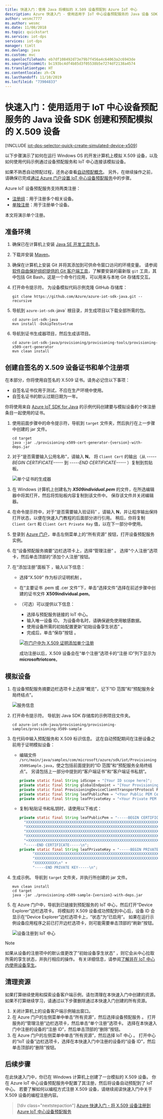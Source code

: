 ```yaml
---
title: 快速入门：使用 Java 将模拟的 X.509 设备预配到 Azure IoT 中心
description: Azure 快速入门 - 使用适用于 IoT 中心设备预配服务的 Java 设备 SDK 创建和预配模拟的 X.509 设备。本快速入门使用单个注册。
author: wesmc7777
ms.author: wesmc
ms.date: 11/08/2018
ms.topic: quickstart
ms.service: iot-dps
services: iot-dps
manager: timlt
ms.devlang: java
ms.custom: mvc
ms.openlocfilehash: eb7df108492d73e79b7f456a4c64063a2c6943de
ms.sourcegitcommit: bc193bc4df4b85d3f05538b5e7274df2138a4574
ms.translationtype: HT
ms.contentlocale: zh-CN
ms.lasthandoff: 11/10/2019
ms.locfileid: "73904833"
---
```

# <a name="quickstart-create-and-provision-a-simulated-x509-device-using-java-device-sdk-for-iot-hub-device-provisioning-service"></a>快速入门：使用适用于 IoT 中心设备预配服务的 Java 设备 SDK 创建和预配模拟的 X.509 设备
[!INCLUDE [iot-dps-selector-quick-create-simulated-device-x509](../../includes/iot-dps-selector-quick-create-simulated-device-x509.md)]

以下步骤演示了如何在运行 Windows OS 的开发计算机上模拟 X.509 设备，以及如何使用代码示例通过设备预配服务和 IoT 中心连接该模拟设备。 

如果不熟悉自动预配过程，还务必查看[自动预配概念](concepts-auto-provisioning.md)。 另外，在继续操作之前，请确保已完成[通过 Azure 门户设置 IoT 中心设备预配服务](./quick-setup-auto-provision.md)中的步骤。 

Azure IoT 设备预配服务支持两类注册：
- [注册组](concepts-service.md#enrollment-group)：用于注册多个相关设备。
- [单独注册](concepts-service.md#individual-enrollment)：用于注册单个设备。

本文将演示单个注册。

## <a name="prepare-the-environment"></a>准备环境 

1. 确保已在计算机上安装 [Java SE 开发工具包 8](https://aka.ms/azure-jdks)。

2. 下载并安装 [Maven](https://maven.apache.org/install.html)。

3. 确保在计算机上安装 Git 并将其添加到可供命令窗口访问的环境变量。 请参阅[软件自由保护组织提供的 Git 客户端工具](https://git-scm.com/download/)，了解要安装的最新版 `git` 工具，其中包括  Git Bash，这是一个命令行应用，可以用来与本地 Git 存储库交互。 

4. 打开命令提示符。 为设备模拟代码示例克隆 GitHub 存储库：
    
    ```cmd/sh
    git clone https://github.com/Azure/azure-iot-sdk-java.git --recursive
    ```
5. 导航到 `azure-iot-sdk-`java` 根目录，并生成项目以下载全部所需的包。
   
   ```cmd/sh
   cd azure-iot-sdk-java
   mvn install -DskipTests=true
   ```
6. 导航到证书生成器项目，然后生成该项目。 

    ```cmd/sh
    cd azure-iot-sdk-java/provisioning/provisioning-tools/provisioning-x509-cert-generator
    mvn clean install
    ```

## <a name="create-a-self-signed-x509-device-certificate-and-individual-enrollment-entry"></a>创建自签名的 X.509 设备证书和单个注册项

在本部分，你将使用自签名的 X.509 证书。请务必记住以下事项：

* 自签名证书仅用于测试，不应在生产环境中使用。
* 自签名证书的默认过期日期为一年。

你将使用来自 [Azure IoT SDK for Java](https://github.com/Azure/azure-iot-sdk-java.git) 的示例代码创建要与模拟设备的个体注册条目一起使用的证书。


1. 使用前面步骤中的命令提示符，导航到 `target` 文件夹，然后执行在上一步骤中创建的 jar 文件。

    ```cmd/sh
    cd target
    java -jar ./provisioning-x509-cert-generator-{version}-with-deps.jar
    ```

2. 对于“是否需要输入公用名称”，请输入 **N**。  将 `Client Cert` 的输出（从 *-----BEGIN CERTIFICATE-----* 到 *-----END CERTIFICATE-----* ）复制到剪贴板。

   ![单个证书的生成器](./media/java-quick-create-simulated-device-x509/individual.png)

3. 在 Windows 计算机上创建名为 **_X509individual.pem_** 的文件，在所选编辑器中将其打开，然后将剪贴板内容复制到该文件中。 保存该文件并关闭编辑器。

4. 在命令提示符中，对于“是否需要输入验证码”  ，请输入 **N**，并让程序输出保持打开状态，以便在快速入门教程的后面部分进行引用。 稍后，你将复制 `Client Cert` 和 `Client Cert Private Key` 值，以在下一部分中使用。

5. 登录到 [Azure 门户](https://portal.azure.com)，单击左侧菜单上的“所有资源”  按钮，打开设备预配服务实例。

6. 在“设备预配服务摘要”边栏选项卡上，选择“管理注册”  。 选择“个人注册”选项卡，然后单击顶部的“添加个人注册”按钮。   

7. 在“添加注册”面板下  ，输入以下信息：
   - 选择“X.509”  作为标识证明机制  。
   - 在“主要证书 .pem 或 .cer 文件”下，单击“选择文件”选择在前述步骤中创建的证书文件 **X509individual.pem**。    
   - （可选）可以提供以下信息：
     - 选择与预配服务链接的 IoT 中心。
     - 输入唯一设备 ID。 为设备命名时，请确保避免使用敏感数据。 
     - 使用设备所需的初始配置更新“初始设备孪生状态”  。
     - 完成后，单击“保存”按钮  。 

     [![在门户中为 X.509 证明添加单个注册](./media/quick-create-simulated-device-x509-csharp/device-enrollment.png)](./media/how-to-manage-enrollments/individual-enrollment.png#lightbox)

     成功注册以后，X.509 设备会在“单个注册”选项卡的“注册 ID”列下显示为 **microsoftriotcore**。   



## <a name="simulate-the-device"></a>模拟设备

1. 在设备预配服务摘要边栏选项卡上选择“概览”，记下“ID 范围”和“预配服务全局终结点”。   

    ![服务信息](./media/java-quick-create-simulated-device-x509/extract-dps-endpoints.png)

2. 打开命令提示符。 导航到 Java SDK 存储库的示例项目文件夹。

    ```cmd/sh
    cd azure-iot-sdk-java/provisioning/provisioning-samples/provisioning-X509-sample
    ```

3. 在代码中输入预配服务和 X.509 标识信息。 这在自动预配期间在注册设备之前用于证明模拟设备：

   - 编辑文件 `/src/main/java/samples/com/microsoft/azure/sdk/iot/ProvisioningX509Sample.java`，使之包括前面提到的“ID 范围”和“预配服务全局终结点”。   另请包括上一部分中提到的“客户端证书”和“客户端证书私钥”。  

      ```java
      private static final String idScope = "[Your ID scope here]";
      private static final String globalEndpoint = "[Your Provisioning Service Global Endpoint here]";
      private static final ProvisioningDeviceClientTransportProtocol PROVISIONING_DEVICE_CLIENT_TRANSPORT_PROTOCOL = ProvisioningDeviceClientTransportProtocol.HTTPS;
      private static final String leafPublicPem = "<Your Public PEM Certificate here>";
      private static final String leafPrivateKey = "<Your Private PEM Key here>";
      ```

   - 复制/粘贴证书和私钥时，请使用以下格式：
        
      ```java
      private static final String leafPublicPem = "-----BEGIN CERTIFICATE-----\n" +
        "XXXXXXXXXXXXXXXXXXXXXXXXXXXXXXXXXXXXXXXXXXXXXXXXXXXXXXXXXXXXXXXX\n" +
        "XXXXXXXXXXXXXXXXXXXXXXXXXXXXXXXXXXXXXXXXXXXXXXXXXXXXXXXXXXXXXXXX\n" +
        "XXXXXXXXXXXXXXXXXXXXXXXXXXXXXXXXXXXXXXXXXXXXXXXXXXXXXXXXXXXXXXXX\n" +
        "XXXXXXXXXXXXXXXXXXXXXXXXXXXXXXXXXXXXXXXXXXXXXXXXXXXXXXXXXXXXXXXX\n" +
        "+XXXXXXXXXXXXXXXXXXXXXXXXXXXXXXXXXXXXXXXXXXXXXXXXXXXXXXXXXXXXXXXX\n" +
        "-----END CERTIFICATE-----\n";
      private static final String leafPrivateKey = "-----BEGIN PRIVATE KEY-----\n" +
            "XXXXXXXXXXXXXXXXXXXXXXXXXXXXXXXXXXXXXXXXXXXXXXXXXXXXXXXXXXXXXXXX\n" +
            "XXXXXXXXXXXXXXXXXXXXXXXXXXXXXXXXXXXXXXXXXXXXXXXXXXXXXXXXXXXXXXXX\n" +
            "XXXXXXXXXX\n" +
            "-----END PRIVATE KEY-----\n";
      ```

4. 生成示例。 导航到 `target` 文件夹，并执行所创建的 jar 文件。

    ```cmd/sh
    mvn clean install
    cd target
    java -jar ./provisioning-x509-sample-{version}-with-deps.jar
    ```

5. 在 Azure 门户中，导航到已链接到预配服务的 IoT 中心，然后打开“Device Explorer”边栏选项卡。  将模拟的 X.509 设备成功预配到中心后，设备 ID 会显示在“Device Explorer”边栏选项卡上，“状态”为“已启用”。     如果在运行示例设备应用程序之前已打开边栏选项卡，则可能需要单击顶部的“刷新”按钮。  

    ![设备注册到 IoT 中心](./media/java-quick-create-simulated-device-x509/hubregistration.png) 

> [!NOTE]
> 如果从设备的注册项中的默认值更改了“初始设备孪生状态”  ，则它会从中心拉取所需的孪生状态，并执行相应的操作。 有关详细信息，请参阅[了解并在 IoT 中心内使用设备孪生](../iot-hub/iot-hub-devguide-device-twins.md)。
>


## <a name="clean-up-resources"></a>清理资源

如果打算继续使用和探索设备客户端示例，请勿清理在本快速入门中创建的资源。 如果不打算继续学习，请通过以下步骤删除通过本快速入门创建的所有资源。

1. 关闭计算机上的设备客户端示例输出窗口。
2. 在 Azure 门户的左侧菜单中单击“所有资源”，然后选择设备预配服务  。 打开服务的“管理注册”边栏选项卡，然后单击“单个注册”选项卡。   选择在本快速入门中注册的设备的“注册 ID”，然后单击顶部的“删除”按钮。   
3. 在 Azure 门户的左侧菜单中单击“所有资源”，然后选择 IoT 中心  。 打开中心的“IoT 设备”边栏选项卡，选择在本快速入门中注册的设备的“设备 ID”，然后单击顶部的“删除”按钮。   


## <a name="next-steps"></a>后续步骤

在此快速入门中，你已在 Windows 计算机上创建了一台模拟的 X.509 设备。 你在 Azure IoT 中心设备预配服务中配置了其注册，然后将设备自动预配到了 IoT 中心。 若要了解如何以编程方式注册 X.509 设备，请继续阅读快速入门中关于 X.509 设备的编程注册内容。 

> [!div class="nextstepaction"]
> [Azure 快速入门 - 将 X.509 设备注册到 Azure IoT 中心设备预配服务](quick-enroll-device-x509-java.md)
